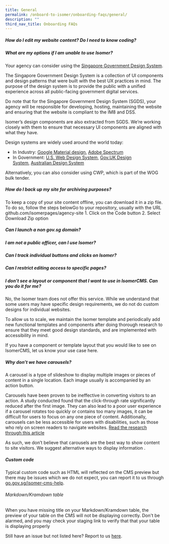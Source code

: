 ```yaml
---
title: General
permalink: /onboard-to-isomer/onboarding-faqs/general/
description: ""
third_nav_title: Onboarding FAQs
---
```

##### How do I edit my website content? Do I need to know coding?

#####  What are my options if I am unable to use Isomer?

Your agency can consider using the [Singapore Government Design System](https://www.designsystem.gov.sg/).

The Singapore Government Design System is a collection of UI components and design patterns that were built with the best UX practices in mind. The purpose of the design system is to provide the public with a unified experience across all public-facing government digital services.

Do note that for the Singapore Government Design System (SGDS), your agency will be responsible for developing, hosting, maintaining the website and ensuring that the website is compliant to the IM8 and DSS.

Isomer’s design components are also extracted from SGDS. We’re working closely with them to ensure that necessary UI components are aligned with what they have.

Design systems are widely used around the world today:

- In Industry: [Google Material design](https://material.io/design/), [Adobe Spectrum](https://theblog.adobe.com/author/the-spectrum-design-team/)
- In Government: [U.S. Web Design System](https://designsystem.digital.gov/), [Gov.UK Design System](https://design-system.service.gov.uk/), [Australian Design System](https://designsystem.gov.au/)

Alternatively, you can also consider using CWP, which is part of the WOG bulk tender.

#####  How do I back up my site for archiving purposes?

To keep a copy of your site content offline, you can download it in a zip file. To do so, follow the steps belowGo to your repository, usually with the URL github.com/isomerpages/agency-site 1. Click on the Code button 2. Select Download Zip option

##### Can I launch a non gov.sg domain?

##### I am not a public officer, can I use Isomer?

#####  Can I track individual buttons and clicks on Isomer?

#####  Can I restrict editing access to specific pages?

##### I don’t see a layout or component that I want to use in IsomerCMS. Can you do it for me?

No, the Isomer team does not offer this service. While we understand that some users may have specific design requirements, we do not do custom designs for individual websites.

To allow us to scale, we maintain the Isomer template and periodically add new functional templates and components after doing thorough research to ensure that they meet good design standards, and are implemented with accessibility in mind.

If you have a component or template layout that you would like to see on IsomerCMS, let us know your use case here.

##### Why don’t we have carousels?

A carousel is a type of slideshow to display multiple images or pieces of content in a single location. Each image usually is accompanied by an action button.

Carousels have been proven to be ineffective in converting visitors to an action. A study conducted found that the click-through rate significantly reduced after the first image. They can also lead to a poor user experience if a carousel rotates too quickly or contains too many images, it can be difficult for users to focus on any one piece of content. Additionally, carousels can be less accessible for users with disabilities, such as those who rely on screen readers to navigate websites. [Read the research through this article](https://medium.com/@sherpadesignco/carousels-are-killing-your-conversion-rate-heres-how-to-fix-that-b57e31f8f508)

As such, we don’t believe that carousels are the best way to show content to site visitors. We suggest alternative ways to display information .

##### Custom code

Typical custom code such as HTML will reflected on the CMS preview but there may be issues which we do not expect, you can report it to us through [go.gov.sg/isomer-cms-help](http://go.gov.sg/isomer-cms-help).

###### Markdown/Kramdown table

When you have missing title on your Markdown/Kramdown table, the preview of your table on the CMS will not be displaying correctly. Don't be alarmed, and you may check your staging link to verify that that your table is displaying properly

Still have an issue but not listed here? Report to us [here](https://go.gov.sg/isomer-cms-help).